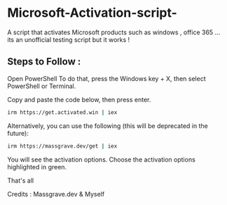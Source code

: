 # Microsoft-Activation-script-
A script that activates Microsoft products such as windows , office 365 ... its an unofficial testing script but it works !
## Steps to Follow :
Open PowerShell
To do that, press the Windows key + X, then select PowerShell or Terminal.

Copy and paste the code below, then press enter.
```bash
irm https://get.activated.win | iex
```
Alternatively, you can use the following (this will be deprecated in the future):
```bash
irm https://massgrave.dev/get | iex
```
You will see the activation options. Choose the activation options highlighted in green.

That's all

Credits : Massgrave.dev & Myself 
